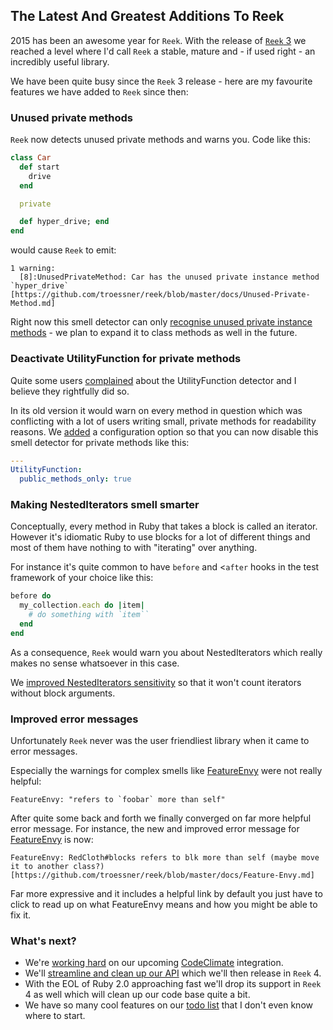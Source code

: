 ## The Latest And Greatest Additions To Reek

2015 has been an awesome year for `Reek`. With the release of [`Reek` 3](https://svbtle.com/reek-3-has-been-released/) we reached a level where I'd call `Reek` a stable, mature and - if used right - an incredibly useful library.

We have been quite busy since the `Reek` 3 release - here are my favourite features we have added to `Reek` since then:

### Unused private methods

`Reek` now detects unused private methods and warns you.
Code like this:

```Ruby
class Car
  def start
    drive
  end

  private

  def hyper_drive; end
end
```

would cause `Reek` to emit:

```
1 warning:
  [8]:UnusedPrivateMethod: Car has the unused private instance method `hyper_drive` [https://github.com/troessner/reek/blob/master/docs/Unused-Private-Method.md]
```

Right now this smell detector can only [recognise unused private instance methods](https://github.com/troessner/reek/pull/794) - we plan to expand it to class methods as well in the future.

### Deactivate UtilityFunction for private methods

Quite some users [complained](https://github.com/troessner/reek/issues/681) about the UtilityFunction detector and I believe they rightfully did so.

In its old version it would warn on every method in question which was conflicting with a lot of users writing small, private methods for readability reasons. We [added](https://github.com/troessner/reek/pull/698) a configuration option so that you can now disable this smell detector for private methods like this:

```Yaml
---
UtilityFunction:
  public_methods_only: true
```

### Making NestedIterators smell smarter

Conceptually, every method in Ruby that takes a block is called an iterator.
However it's idiomatic Ruby to use blocks for a lot of different things and most of them have nothing to with "iterating" over anything.

For instance it's quite common to have `before` and <`after` hooks in the test framework of your choice like this:

```Ruby
before do
  my_collection.each do |item|
    # do something with `item``
  end
end
```

As a consequence, `Reek` would warn you about NestedIterators which really makes no sense whatsoever in this case.

We [improved NestedIterators sensitivity](https://github.com/troessner/reek/pull/729) so that it won't count iterators without block arguments.

### Improved error messages

Unfortunately `Reek` never was the user friendliest library when it came to error messages.

Especially the warnings for complex smells like [FeatureEnvy](https://github.com/troessner/reek/blob/master/docs/Feature-Envy.md) were not really helpful:

```
FeatureEnvy: "refers to `foobar` more than self"
```

After quite some back and forth we finally converged on far more helpful error message. For instance, the new and improved error message for [FeatureEnvy](https://github.com/troessner/reek/blob/master/docs/Feature-Envy.md) is now:

```
FeatureEnvy: RedCloth#blocks refers to blk more than self (maybe move it to another class?)
[https://github.com/troessner/reek/blob/master/docs/Feature-Envy.md]
```

Far more expressive and it includes a helpful link by default you just have to click to read up on what FeatureEnvy means and how you might be able to fix it.

### What's next?

- We're [working hard](https://github.com/troessner/reek/issues/790) on our upcoming [CodeClimate](https://codeclimate.com) integration.
- We'll [streamline and clean up our API](https://github.com/troessner/reek/issues/650) which we'll then release in `Reek` 4.
- With the EOL of Ruby 2.0 approaching fast we'll drop its support in `Reek` 4 as well which will clean up our code base quite a bit.
- We have so many cool features on our [todo list](https://github.com/troessner/reek/issues?q=is%3Aopen+is%3Aissue+label%3Afeature) that I don't even know where to start.
